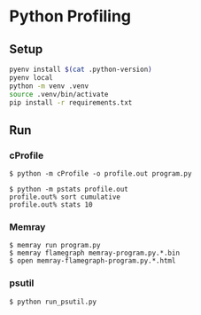 # Python Profiling

## Setup

```bash
pyenv install $(cat .python-version)
pyenv local
python -m venv .venv
source .venv/bin/activate
pip install -r requirements.txt
```

## Run

### cProfile

```
$ python -m cProfile -o profile.out program.py

$ python -m pstats profile.out
profile.out% sort cumulative
profile.out% stats 10
```

### Memray

```
$ memray run program.py
$ memray flamegraph memray-program.py.*.bin
$ open memray-flamegraph-program.py.*.html
```

### psutil

```
$ python run_psutil.py
```
